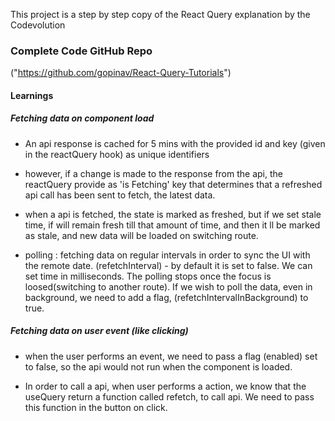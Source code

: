 This project is a step by step copy of the React Query explanation by the Codevolution

### Complete Code GitHub Repo

("https://github.com/gopinav/React-Query-Tutorials")

#### Learnings

##### Fetching data on component load

-   An api response is cached for 5 mins with the provided id and key (given in the reactQuery hook) as unique identifiers

-   however, if a change is made to the response from the api, the reactQuery provide as 'is Fetching' key that determines that a refreshed api call has been sent to fetch, the latest data.

-   when a api is fetched, the state is marked as freshed, but if we set stale time, if will remain fresh till that amount of time, and then it ll be marked as stale, and new data will be loaded on switching route.

-   polling : fetching data on regular intervals in order to sync the UI with the remote date. (refetchInterval) - by default it is set to false. We can set time in milliseconds. The polling stops once the focus is loosed(switching to another route). If we wish to poll the data, even in background, we need to add a flag, (refetchIntervalInBackground) to true.

##### Fetching data on user event (like clicking)

-   when the user performs an event, we need to pass a flag (enabled) set to false, so the api would not run when the component is loaded.

-   In order to call a api, when user performs a action, we know that the useQuery return a function called refetch, to call api. We need to pass this function in the button on click.
